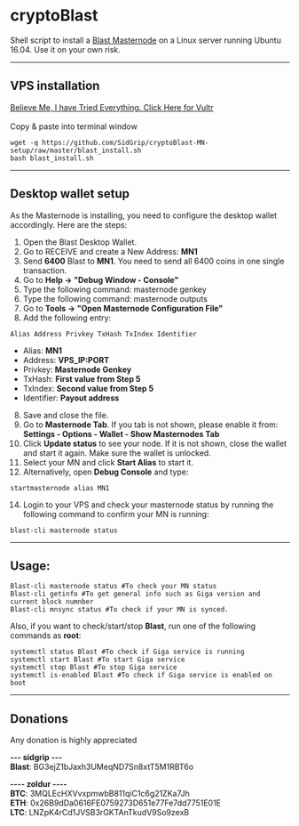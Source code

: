 # cryptoBlast
Shell script to install a [Blast Masternode](https://bitcointalk.org/index.php?topic=2547036) on a Linux server running Ubuntu 16.04.
Use it on your own risk.
***

## VPS installation
<a href="https://www.vultr.com/?ref=7390666" rel="nofollow">Believe Me, I have Tried Everything. Click Here for Vultr</a>
<br>
<br>
Copy & paste into terminal window
```
wget -q https://github.com/SidGrip/cryptoBlast-MN-setup/raw/master/blast_install.sh
bash blast_install.sh
```
***

## Desktop wallet setup

As the Masternode is installing, you need to configure the desktop wallet accordingly. Here are the steps:
1. Open the Blast Desktop Wallet.
2. Go to RECEIVE and create a New Address: **MN1**
3. Send **6400** Blast to **MN1**. You need to send all 6400 coins in one single transaction.
4. Go to **Help -> "Debug Window - Console"**
5. Type the following command: masternode genkey
5. Type the following command: masternode outputs
6. Go to  **Tools -> "Open Masternode Configuration File"**
7. Add the following entry:
```
Alias Address Privkey TxHash TxIndex Identifier
```
* Alias: **MN1**
* Address: **VPS_IP:PORT**
* Privkey: **Masternode Genkey**
* TxHash: **First value from Step 5**
* TxIndex:  **Second value from Step 5**
* Identifier: **Payout address**
8. Save and close the file.
9. Go to **Masternode Tab**. If you tab is not shown, please enable it from: **Settings - Options - Wallet - Show Masternodes Tab**
10. Click **Update status** to see your node. If it is not shown, close the wallet and start it again. Make sure the wallet is unlocked.
11. Select your MN and click **Start Alias** to start it.
12. Alternatively, open **Debug Console** and type:
```
startmasternode alias MN1
```
14. Login to your VPS and check your masternode status by running the following command to confirm your MN is running:
```
blast-cli masternode status
```
***

## Usage:
```
Blast-cli masternode status #To check your MN status
Blast-cli getinfo #To get general info such as Giga version and current block numnber
Blast-cli mnsync status #To check if your MN is synced.
```
Also, if you want to check/start/stop **Blast**, run one of the following commands as **root**:

```
systemctl status Blast #To check if Giga service is running
systemctl start Blast #To start Giga service
systemctl stop Blast #To stop Giga service
systemctl is-enabled Blast #To check if Giga service is enabled on boot
```
***

## Donations
Any donation is highly appreciated

**--- sidgrip ---**
<br>
**Blast**: BG3ejZ1bJaxh3UMeqND7Sn8xtT5M1RBT6o


**---- zoldur ----**
<br>
**BTC**: 3MQLEcHXVvxpmwbB811qiC1c6g21ZKa7Jh
<br>
**ETH**: 0x26B9dDa0616FE0759273D651e77Fe7dd7751E01E
<br>
**LTC**: LNZpK4rCd1JVSB3rGKTAnTkudV9So9zexB
